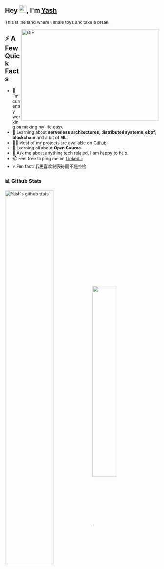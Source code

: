 <h2> Hey <img src="https://media.giphy.com/media/hvRJCLFzcasrR4ia7z/giphy.gif" width="25px">, I'm <a href="https://yashsrivastava.netlify.app/">Yash</a></h2>

This is the land where I share toys and take a break.

<img align="right" alt="GIF" src="https://github.com/darkshredder/darkshredder/blob/main/hacker.gif?raw=true" width="450" height="300" />

<h2>⚡️ A Few Quick Facts</h2>

- 🔭 I’m currently working on making my life easy.
- 🧐 Learning about <strong>serverless architectures</strong>, <strong>distributed systems</strong>, <strong>ebpf</strong>, <strong>blockchain</strong> and a bit of <strong>ML</strong>.
- 👨‍💻 Most of my projects are available on <a href="https://github.com/darkshredder">Github</a>.
- 🌱 Learning all about **Open Source**
- 💬 Ask me about anything tech related, I am happy to help.
- 📫 Feel free to ping me on [LinkedIn](https://www.linkedin.com/in/yash-srivastava-826aa21a0/)
- ⚡ Fun fact: 我更喜欢制表符而不是空格

### 📊 Github Stats
  
<a href="https://github.com/darkshredder">
  <img align="center" src="https://github-readme-stats.vercel.app/api?username=darkshredder&show_icons=true&include_all_commits=true&theme=material-palenight" alt="Yash's github stats" style="width:56%;" />
</a>
<a href="https://github.com/darkshredder">
  <img align="center" src="https://github-readme-stats.vercel.app/api/top-langs/?username=darkshredder&layout=compact&theme=material-palenight&langs_count=8" style="width:40%;" />
</a>
